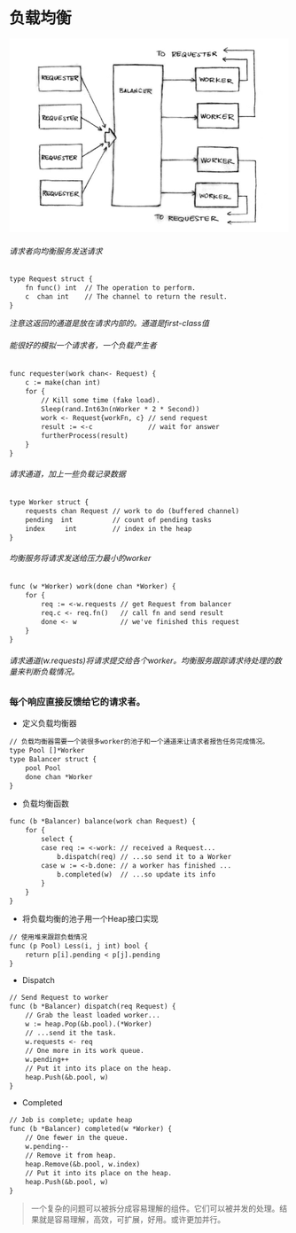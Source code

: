 # 负载均衡

![负载均衡](../img/loadbalancing-balancer.png)
###### 请求者向均衡服务发送请求
```
type Request struct {
    fn func() int  // The operation to perform.
    c  chan int    // The channel to return the result.
}
```
*注意这返回的通道是放在请求内部的。通道是first-class值*
###### 能很好的模拟一个请求者，一个负载产生者
```
func requester(work chan<- Request) {
    c := make(chan int)
    for {
        // Kill some time (fake load).
        Sleep(rand.Int63n(nWorker * 2 * Second))
        work <- Request{workFn, c} // send request
        result := <-c              // wait for answer
        furtherProcess(result)  
    }    
}
```
###### 请求通道，加上一些负载记录数据
```
type Worker struct {
    requests chan Request // work to do (buffered channel)
    pending  int          // count of pending tasks
    index     int         // index in the heap
}
```
###### 均衡服务将请求发送给压力最小的worker
```
func (w *Worker) work(done chan *Worker) {
    for {
        req := <-w.requests // get Request from balancer
        req.c <- req.fn()   // call fn and send result
        done <- w           // we've finished this request
    }
}
```
###### 请求通道(w.requests)将请求提交给各个worker。均衡服务跟踪请求待处理的数量来判断负载情况。
### 每个响应直接反馈给它的请求者。
- 定义负载均衡器
```
// 负载均衡器需要一个装很多worker的池子和一个通道来让请求者报告任务完成情况。
type Pool []*Worker
type Balancer struct {
    pool Pool
    done chan *Worker
}
```
- 负载均衡函数
```
func (b *Balancer) balance(work chan Request) {
    for {
        select {
        case req := <-work: // received a Request...
            b.dispatch(req) // ...so send it to a Worker
        case w := <-b.done: // a worker has finished ...
            b.completed(w)  // ...so update its info
        }
    }
}
```
- 将负载均衡的池子用一个Heap接口实现
```
// 使用堆来跟踪负载情况
func (p Pool) Less(i, j int) bool {
    return p[i].pending < p[j].pending
}
```
- Dispatch
```
// Send Request to worker
func (b *Balancer) dispatch(req Request) {
    // Grab the least loaded worker...
    w := heap.Pop(&b.pool).(*Worker)
    // ...send it the task.
    w.requests <- req
    // One more in its work queue.
    w.pending++
    // Put it into its place on the heap.
    heap.Push(&b.pool, w)
}
```
- Completed
```
// Job is complete; update heap
func (b *Balancer) completed(w *Worker) {
    // One fewer in the queue.
    w.pending--
    // Remove it from heap.                  
    heap.Remove(&b.pool, w.index)
    // Put it into its place on the heap.
    heap.Push(&b.pool, w)
}
```

> 一个复杂的问题可以被拆分成容易理解的组件。它们可以被并发的处理。结果就是容易理解，高效，可扩展，好用。或许更加并行。
